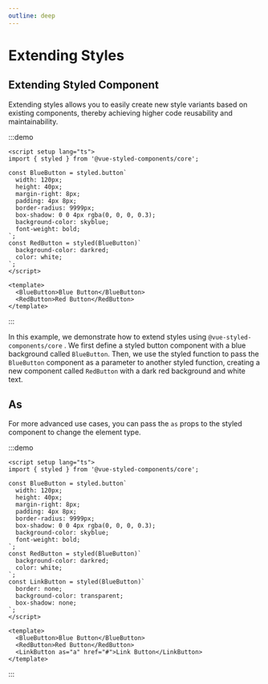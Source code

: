 ```yaml
---
outline: deep
---
```


# Extending Styles

## Extending Styled Component

Extending styles allows you to easily create new style variants based on existing components, thereby achieving higher
code reusability and maintainability.

:::demo

```vue
<script setup lang="ts">
import { styled } from '@vue-styled-components/core';

const BlueButton = styled.button`
  width: 120px;
  height: 40px;
  margin-right: 8px;
  padding: 4px 8px;
  border-radius: 9999px;
  box-shadow: 0 0 4px rgba(0, 0, 0, 0.3);
  background-color: skyblue;
  font-weight: bold;
`;
const RedButton = styled(BlueButton)`
  background-color: darkred;
  color: white;
`;
</script>

<template>
  <BlueButton>Blue Button</BlueButton>
  <RedButton>Red Button</RedButton>
</template>
```

:::

In this example, we demonstrate how to extend styles using  `@vue-styled-components/core` . We first define a styled button component
with a blue background called `BlueButton`. Then, we use the styled function to pass the `BlueButton` component as a
parameter to another styled function, creating a new component called `RedButton` with a dark red background and white
text.

## As

For more advanced use cases, you can pass the `as` props to the styled component to change the element type.

:::demo

```vue
<script setup lang="ts">
import { styled } from '@vue-styled-components/core';

const BlueButton = styled.button`
  width: 120px;
  height: 40px;
  margin-right: 8px;
  padding: 4px 8px;
  border-radius: 9999px;
  box-shadow: 0 0 4px rgba(0, 0, 0, 0.3);
  background-color: skyblue;
  font-weight: bold;
`;
const RedButton = styled(BlueButton)`
  background-color: darkred;
  color: white;
`;
const LinkButton = styled(BlueButton)`
  border: none;
  background-color: transparent;
  box-shadow: none;
`;
</script>

<template>
  <BlueButton>Blue Button</BlueButton>
  <RedButton>Red Button</RedButton>
  <LinkButton as="a" href="#">Link Button</LinkButton>
</template>
```

:::
